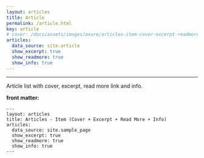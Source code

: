 ```yaml
---
layout: articles
title: Article
permalink: /article.html
key: article
# cover: /docs/assets/images/axure/articles-item-cover-excerpt-readmore-info.jpg
articles:
  data_source: site.article
  show_excerpt: true
  show_readmore: true
  show_info: true
---
```


<div class="article__content" markdown="1">

---

Article list with cover, excerpt, read more link and info.

<!--more-->

**front matter:**

    ---
    layout: articles
    title: Articles - Item (Cover + Excerpt + Read More + Info)
    articles:
      data_source: site.sample_page
      show_excerpt: true
      show_readmore: true
      show_info: true
    ---

</div>